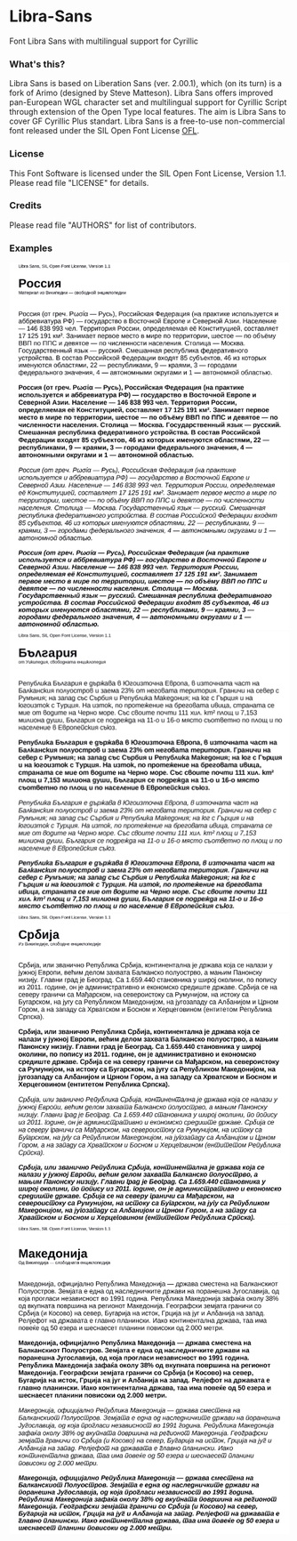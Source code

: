 # Libra-Sans
Font Libra Sans with multilingual support for Cyrillic

### What's this?

Libra Sans is based on Liberation Sans (ver. 2.00.1), which (on its turn) is a fork of Arimo (designed by Steve Matteson). Libra Sans offers improved pan-European WGL character set and multilingual support for Cyrillic Script through extension of the Open Type local features. The aim is Libra Sans to cover GF Cyrillic Plus standart.
Libra Sans is a free-to-use non-commercial font released under the SIL Open Font License [OFL](OFL.txt).
  


### License

This Font Software is licensed under the SIL Open Font License,
Version 1.1.
Please read file "LICENSE" for details.


### Credits

Please read file "AUTHORS" for list of contributors.


### Examples

<img src="https://raw.githubusercontent.com/StefanPeev/Libra-Sans/master/images/LibraSans_Russian.jpg" />

<img src="https://github.com/StefanPeev/Libra-Sans/blob/master/images/LibraSans_Bulgarian.jpg" />

<img src="https://raw.githubusercontent.com/StefanPeev/Libra-Sans/master/images/LibraSans_Serbian.jpg" />

<img src="https://raw.githubusercontent.com/StefanPeev/Libra-Sans/master/images/LibraSans_Macedonian.jpg" />


